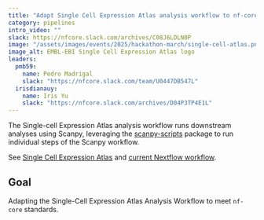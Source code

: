 ```yaml
---
title: "Adapt Single Cell Expression Atlas analysis workflow to nf-core standards"
category: pipelines
intro_video: ""
slack: https://nfcore.slack.com/archives/C08J6LDLN0P
image: "/assets/images/events/2025/hackathon-march/single-cell-atlas.png"
image_alt: EMBL-EBI Single Cell Expression Atlas logo
leaders:
  pmb59:
    name: Pedro Madrigal
    slack: "https://nfcore.slack.com/team/U0447DB547L"
  irisdianauy:
    name: Iris Yu
    slack: "https://nfcore.slack.com/archives/D04P3TP4E1L"
---
```


The Single-cell Expression Atlas analysis workflow runs downstream analyses using Scanpy, leveraging the [scanpy-scripts](https://github.com/ebi-gene-expression-group/scanpy-scripts) package to run individual steps of the Scanpy workflow.

See [Single Cell Expression Atlas](https://www.ebi.ac.uk/gxa/sc)
and [current Nextflow workflow](https://github.com/ebi-gene-expression-group/scxa-tertiary-workflow).

## Goal

Adapting the Single-Cell Expression Atlas Analysis Workflow to meet `nf-core` standards.
